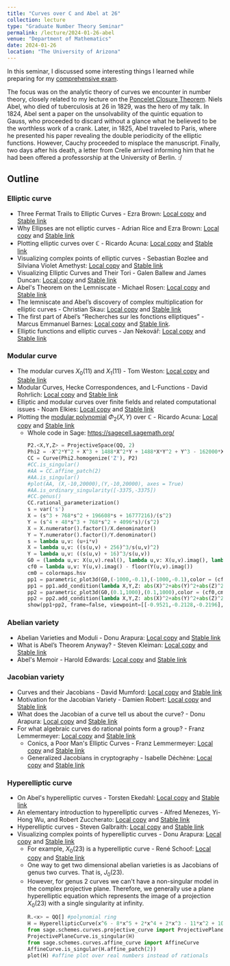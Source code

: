 ```yaml
---
title: "Curves over C and Abel at 26"
collection: lecture
type: "Graduate Number Theory Seminar"
permalink: /lecture/2024-01-26-abel
venue: "Department of Mathematics"
date: 2024-01-26
location: "The University of Arizona"
---
```


In this seminar, I discussed some interesting things I learned while preparing for my [comprehensive exam](https://gkorpal.github.io/technical/2023-12-07-deuring-correspondence). 

The focus was on the analytic theory of curves we encounter in number theory, closely related to my lecture on the [Poncelet Closure Theorem](https://gkorpal.github.io/lecture/2017-03-18-poncelet). Niels Abel, who died of tuberculosis at 26 in 1829, was the hero of my talk. In 1824, Abel sent a paper on the unsolvability of the quintic equation to Gauss, who proceeded to discard without a glance what he believed to be the worthless work of a crank. Later, in 1825, Abel traveled to Paris, where he presented his paper revealing the double periodicity of the elliptic functions. However, Cauchy proceeded to misplace the manuscript. Finally, two days after his death, a letter from Crelle arrived informing him that he had been offered a professorship at the University of Berlin. :/

## Outline

### Elliptic curve

- Three Fermat Trails to Elliptic Curves - Ezra Brown: [Local copy](https://gkorpal.github.io/files/Brown-2000.pdf) and [Stable link](https://www.jstor.org/stable/2687483)
- Why Ellipses are not elliptic curves - Adrian Rice and Ezra Brown: [Local copy](https://gkorpal.github.io/files/Rice-2013.pdf) and [Stable link](https://www.jstor.org/stable/10.4169/math.mag.85.3.163)
- Plotting elliptic curves over $\mathbb{C}$ - Ricardo Acuna: [Local copy](https://gkorpal.github.io/files/elliptic-curve-c.pdf) and [Stable link](https://www.math.wustl.edu/~acuna/content/Elliptic%20curves.html)
- Visualizing complex points of elliptic curves - Sebastian Bozlee and Silviana Violet Amethyst: [Local copy](https://gkorpal.github.io/files/unfolding-torus.pdf) and [Stable link](https://im.icerm.brown.edu/portfolio/visualizing-complex-points-of-elliptic-curves/)
- Visualizing Elliptic Curves and Their Tori - Galen Ballew and James Duncan: [Local copy](https://gkorpal.github.io/files/torus-uic.pdf) and [Stable link](https://mcl.math.uic.edu/mcl.math.uic.edu/spring-2016-projects/index.html)
- Abel's Theorem on the Lemniscate - Michael Rosen: [Local copy](https://gkorpal.github.io/files/Rosen-1981.pdf) and [Stable link](https://www.jstor.org/stable/2321821)
- The lemniscate and Abel’s discovery of complex multiplication for elliptic curves - Christian Skau: [Local copy](https://gkorpal.github.io/files/skau.pdf) and [Stable link](https://www.math.ntnu.no/seminarer/perler/2010-10-08_slides.pdf)
- The first part of Abel’s “Recherches sur les fonctions elliptiques” - Marcus Emmanuel Barnes: [Local copy](https://gkorpal.github.io/files/abeltranslation.pdf) and [Stable link](https://maa.org/press/periodicals/convergence/abel-on-elliptic-integrals-a-translation).
- Elliptic functions and elliptic curves - Jan Nekovář: [Local copy](https://gkorpal.github.io/files/Jan-2003.pdf) and [Stable link](https://webusers.imj-prg.fr/~jan.nekovar/co/ln/el/)

### Modular curve

- The modular curves $X_0(11)$ and $X_1(11)$ - Tom Weston: [Local copy](https://gkorpal.github.io/files/weston-2001.pdf) and [Stable link](https://swc-math.github.io/notes/files/01Weston1.pdf)
- Modular Curves, Hecke Correspondences, and L-Functions - David Rohrlich: [Local copy](https://gkorpal.github.io/files/rohlich-1995.pdf) and [Stable link](https://rdcu.be/dw2Ib)
- Elliptic and modular curves over finite fields and related computational issues - Noam Elkies: [Local copy](https://gkorpal.github.io/files/elkies-1997.pdf) and [Stable link](https://people.math.harvard.edu/~elkies/xisog.pdf)
- Plotting the [modular polynomial](https://math.mit.edu/~drew/ClassicalModPolys.html) $\Phi_2(X,Y)$ over $\mathbb{C}$ - Ricardo Acuna: [Local copy](https://gkorpal.github.io/files/modular-curve-c.pdf) and [Stable link](https://www.math.wustl.edu/~acuna/content/X_0(2).html)
  - Whole code in Sage: https://sagecell.sagemath.org/
    `````python
    P2.<X,Y,Z> = ProjectiveSpace(QQ, 2)
    Phi2 = -X^2*Y^2 + X^3 + 1488*X^2*Y + 1488*X*Y^2 + Y^3 - 162000*X^2 + 40773375*X*Y - 162000*Y^2 + 8748000000*X + 8748000000*Y - 157464000000000
    CC = Curve(Phi2.homogenize('Z'), P2)
    #CC.is_singular()
    #AA = CC.affine_patch(2) 
    #AA.is_singular()
    #plot(AA, (X,-10,20000),(Y,-10,20000), axes = True)
    #AA.is_ordinary_singularity([-3375,-3375])
    #CC.genus()
    CC.rational_parameterization() 
    s = var('s')
    X = (s^3 + 768*s^2 + 196608*s + 16777216)/(s^2)
    Y = (s^4 + 48*s^3 + 768*s^2 + 4096*s)/(s^2)
    X = X.numerator().factor()/X.denominator()
    Y = Y.numerator().factor()/Y.denominator()
    s = lambda u,v: (u+i*v)
    X = lambda u,v: ((s(u,v) + 256)^3/s(u,v)^2)
    Y = lambda u,v: ((s(u,v) + 16)^3/s(u,v))
    G0 = (lambda u,v: X(u,v).real(), lambda u,v: X(u,v).imag(), lambda u,v: Y(u,v).real())
    cf0 = lambda u,v: Y(u,v).imag() - floor(Y(u,v).imag())
    cm0 = colormaps.hsv
    pp1 = parametric_plot3d(G0,(-1000,-0.1),(-1000,-0.1),color = (cf0,cm0))
    pp1 = pp1.add_condition(lambda X,Y,Z: abs(X)^2+abs(Y)^2+abs(Z)^2 < (20000)^2)
    pp2 = parametric_plot3d(G0,(0.1,1000),(0.1,1000),color = (cf0,cm0))
    pp2 = pp2.add_condition(lambda X,Y,Z: abs(X)^2+abs(Y)^2+abs(Z)^2< (20000)^2)
    show(pp1+pp2, frame=false, viewpoint=[[-0.9521,-0.2128,-0.2196],91.01])
    `````

### Abelian variety

- Abelian Varieties and Moduli - Donu Arapura: [Local copy](https://gkorpal.github.io/files/arapura-2012.pdf) and [Stable link](https://www.math.purdue.edu/~arapura/preprints/abelian.pdf)
- What is Abel’s Theorem Anyway? - Steven Kleiman: [Local copy](https://gkorpal.github.io/files/steven-2004.pdf) and [Stable link](https://rdcu.be/dw2Sk)
- Abel's Memoir - Harold Edwards: [Local copy](https://gkorpal.github.io/files/edwards-2022.pdf) and [Stable link](https://doi.org/10.1007/978-3-030-98558-5)

### Jacobian variety

- Curves and their Jacobians - David Mumford: [Local copy](https://gkorpal.github.io/files/mumford-app.pdf) and [Stable link](https://rdcu.be/dw2Ug)
- Motivation for the Jacobian Variety -  Damien Robert: [Local copy](https://gkorpal.github.io/files/robert-jac.pdf) and [Stable link](https://mathoverflow.net/a/365039/)
- What does the Jacobian of a curve tell us about the curve? -  Donu Arapura: [Local copy](https://gkorpal.github.io/files/donu-mo.pdf) and [Stable link](https://mathoverflow.net/a/139126/)
- For what algebraic curves do rational points form a group? - Franz Lemmermeyer: [Local copy](https://gkorpal.github.io/files/franz-math.pdf) and [Stable link](https://math.stackexchange.com/a/226960)
  - Conics, a Poor Man's Elliptic Curves - Franz Lemmermeyer: [Local copy](https://gkorpal.github.io/files/conics-franz.pdf) and [Stable link](https://arxiv.org/abs/math/0311306)
  - Generalized Jacobians in cryptography - Isabelle Déchène: [Local copy](https://gkorpal.github.io/files/dechene-thesis.pdf) and [Stable link](https://escholarship.mcgill.ca/concern/theses/vx021k39w)

### Hyperelliptic curve

- On Abel's hyperelliptic curves - Torsten Ekedahl: [Local copy](https://gkorpal.github.io/files/abel-hyper.pdf) and [Stable link](https://rdcu.be/dw24k)
- An elementary introduction to hyperelliptic curves - Alfred Menezes, Yi-Hong Wu, and Robert Zuccherato: [Local copy](https://gkorpal.github.io/files/menezes-hyper.pdf) and [Stable link](https://link.springer.com/book/10.1007/978-3-662-03642-6)
- Hyperelliptic curves - Steven Galbraith: [Local copy](https://gkorpal.github.io/files/galbraith-hyper.pdf) and [Stable link](https://www.math.auckland.ac.nz/~sgal018/crypto-book/crypto-book.html)
- Visualizing complex points of hyperelliptic curves - Donu Arapura: [Local copy](https://gkorpal.github.io/files/donu-hyper.pdf) and [Stable link](https://www.math.purdue.edu/~arapura/graph/hyper.html)
  - For example, $X_0(23)$ is a hyperelliptic curve - René Schoof: [Local copy](https://gkorpal.github.io/files/schoof_23.pdf) and [Stable link](https://www.mat.uniroma2.it/~schoof/schoof_level23_latex.pdf)
  - One way to get two dimensional abelian varieties is as Jacobians of genus two curves. That is, $J_0(23)$.
  - However, for genus 2 curves we can't have a non-singular model in the complex projective plane. Therefore, we generally use a plane hyperelliptic equation which represents the image of a projection $X_0(23)$ with a single singularity at infinity.
    `````python
    R.<x> = QQ[] #polynomial ring
    H = HyperellipticCurve(x^6 - 8*x^5 + 2*x^4 + 2*x^3 - 11*x^2 + 10*x - 7)
    from sage.schemes.curves.projective_curve import ProjectivePlaneCurve
    ProjectivePlaneCurve.is_singular(H)
    from sage.schemes.curves.affine_curve import AffineCurve
    AffineCurve.is_singular(H.affine_patch(2))
    plot(H) #affine plot over real numbers instead of rationals
    `````

